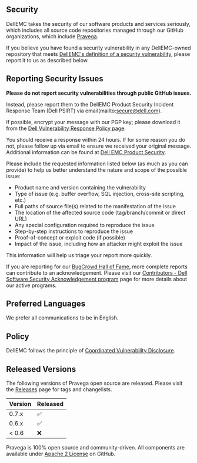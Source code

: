 <!-- BEGIN DellEMC SECURITY.MD V0.0.1 BLOCK -->

## Security

DellEMC takes the security of our software products and services seriously, which includes all source code repositories managed through our GitHub organizations, which include [Pravega](https://github.com/pravega/pravega).

If you believe you have found a security vulnerability in any DellEMC-owned repository that meets [DellEMC's definition of a security vulnerability](https://www.dell.com/support/contents/en-us/article/product-support/self-support-knowledgebase/security-antivirus/alerts-vulnerabilities/dell-vulnerability-response-policy), please report it to us as described below.

## Reporting Security Issues

**Please do not report security vulnerabilities through public GitHub issues.**

Instead, please report them to the DellEMC Product Security Incident Response Team (Dell PSIRT) via email(mailto:secure@dell.com).

If possible, encrypt your message with our PGP key; please download it from the [Dell Vulnerability Response Policy page](https://i.dell.com/sites/csdocuments/eSupport_Docs/en/dell_psirt_pub_key.txt).

You should receive a response within 24 hours. If for some reason you do not, please follow up via email to ensure we received your original message. Additional information can be found at [Dell EMC Product Security](https://www.delltechnologies.com/en-us/products/security/index.htm). 

Please include the requested information listed below (as much as you can provide) to help us better understand the nature and scope of the possible issue:

  * Product name and version containing the vulnerability
  * Type of issue (e.g. buffer overflow, SQL injection, cross-site scripting, etc.)
  * Full paths of source file(s) related to the manifestation of the issue
  * The location of the affected source code (tag/branch/commit or direct URL)
  * Any special configuration required to reproduce the issue
  * Step-by-step instructions to reproduce the issue
  * Proof-of-concept or exploit code (if possible)
  * Impact of the issue, including how an attacker might exploit the issue

This information will help us triage your report more quickly.

If you are reporting for our [BugCrowd Hall of Fame](https://bugcrowd.com/dell), more complete reports can contribute to an acknowledgement. Please visit our [Contributors - Dell Software Security Acknowledgement program](https://www.dell.com/learn/nz/en/nzbsd1/campaigns/contributors-dell-software-security) page for more details about our active programs.

## Preferred Languages

We prefer all communications to be in English.

## Policy

DellEMC follows the principle of [Coordinated Vulnerability Disclosure](https://www.cisa.gov/coordinated-vulnerability-disclosure-process).

<!-- END DellEMC SECURITY.MD BLOCK -->

## Released Versions
The following versions of Pravega open source are released. Please visit the [Releases](https://github.com/pravega/pravega/releases) page for tags and changelists. 

| Version | Released          |
| ------- | ------------------ |
| 0.7.x   | :white_check_mark: |
| 0.6.x   | :white_check_mark: |
| < 0.6   | :x:                |

Pravega is 100% open source and community-driven. All components are available under [Apache 2 License](https://www.apache.org/licenses/LICENSE-2.0.html) on GitHub.
